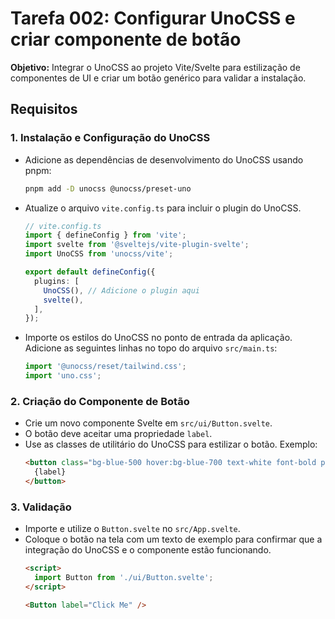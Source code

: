 # Tarefa 002: Configurar UnoCSS e criar componente de botão

**Objetivo:** Integrar o UnoCSS ao projeto Vite/Svelte para estilização de componentes de UI e criar um botão genérico para validar a instalação.

## Requisitos

### 1. Instalação e Configuração do UnoCSS
- Adicione as dependências de desenvolvimento do UnoCSS usando pnpm:
  ```bash
  pnpm add -D unocss @unocss/preset-uno
  ```
- Atualize o arquivo `vite.config.ts` para incluir o plugin do UnoCSS.
  ```typescript
  // vite.config.ts
  import { defineConfig } from 'vite';
  import svelte from '@sveltejs/vite-plugin-svelte';
  import UnoCSS from 'unocss/vite';

  export default defineConfig({
    plugins: [
      UnoCSS(), // Adicione o plugin aqui
      svelte(),
    ],
  });
  ```
- Importe os estilos do UnoCSS no ponto de entrada da aplicação. Adicione as seguintes linhas no topo do arquivo `src/main.ts`:
  ```typescript
  import '@unocss/reset/tailwind.css';
  import 'uno.css';
  ```

### 2. Criação do Componente de Botão
- Crie um novo componente Svelte em `src/ui/Button.svelte`.
- O botão deve aceitar uma propriedade `label`.
- Use as classes de utilitário do UnoCSS para estilizar o botão. Exemplo:
  ```html
  <button class="bg-blue-500 hover:bg-blue-700 text-white font-bold py-2 px-4 rounded">
    {label}
  </button>
  ```
  
### 3. Validação
- Importe e utilize o `Button.svelte` no `src/App.svelte`.
- Coloque o botão na tela com um texto de exemplo para confirmar que a integração do UnoCSS e o componente estão funcionando.
  ```html
  <script>
    import Button from './ui/Button.svelte';
  </script>

  <Button label="Click Me" />
  ```
